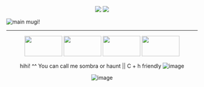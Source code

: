 <p align="center">
  <img src="http://www.tiptopglobe.com/userbar/2de2ba1f9c1e9d4f70662f80f57ecb7f.jpg">
  <img src="http://www.tiptopglobe.com/userbar/11cffe62da3cb4e1afd3b6e75eae6e4b.gif">
</p>




![main mugi!](https://64.media.tumblr.com/1b60f566d4583d2a7365a2c312be366e/30b39c684203f6e3-ec/s1280x1920/dec5076a67ab2ba0ceb53b0dca7064ce379cd520.pnj)
***

<p align="center">
  <img width="99" height="54" src="https://64.media.tumblr.com/6b8edee9224acbd8b71bca0f189671ab/f1413ef45abf2485-3c/s100x200/2e4b39b10cea824ee127b2c6ce0fa8e01710f77c.pnj">
  <img width="99" height="54" src="https://64.media.tumblr.com/fa75183abec55513e7d215a201c94b2d/4474452604f9851f-91/s100x200/d57cfb31abd572b94665eed341d86a43152271cb.webp">
  <img width="99" height="54" src="https://64.media.tumblr.com/4d42b47e34202f3034333f5ab104338a/8da9d4d2bb66f0f1-2b/s250x400/e799fb0df5a6848da2447740028dc081196360a5.gifv">
  <img width="99" height="54" src="https://64.media.tumblr.com/06129cdd69b32ce899087f620f2e8850/799e56554c004170-c5/s100x200/767b67163f84d2d311bd7aa455fe898dfaedf7c1.pnj">
</p>

<p align="center">
  hihi! ^^ You can call me sombra or haunt || C + h friendly
  <img src="https://64.media.tumblr.com/bee4cb224b864e6f94053d0fe15d2eb8/94a499c86d1ab7b1-35/s75x75_c1/fa0d134191a10409da3999e9ab73a57162f19817.gifv" alt="image">
<p align="center">
<img src="https://64.media.tumblr.com/52201b4bb79e735dc296c0e0b42a40b3/67280e8b1a696d5e-b7/s75x75_c1/8351dac6faabb62996b9c663eca3495f4671b087.gifv" alt="image">
</p>
<p>

